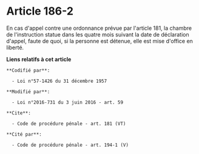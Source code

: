 # Article 186-2

En cas d'appel contre une ordonnance prévue par l'article 181, la chambre de l'instruction statue dans les quatre mois
suivant la date de déclaration d'appel, faute de quoi, si la personne est détenue, elle est mise d'office en liberté.

**Liens relatifs à cet article**

	**Codifié par**:

	  - Loi n°57-1426 du 31 décembre 1957

	**Modifié par**:

	  - Loi n°2016-731 du 3 juin 2016 - art. 59

	**Cite**:

	  - Code de procédure pénale - art. 181 (VT)

	**Cité par**:

	  - Code de procédure pénale - art. 194-1 (V)
